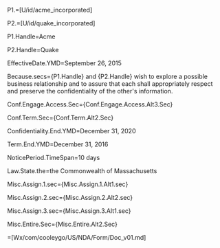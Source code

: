 P1.=[U/id/acme_incorporated]

P2.=[U/id/quake_incorporated]

P1.Handle=Acme

P2.Handle=Quake

EffectiveDate.YMD=September 26, 2015

Because.secs={P1.Handle} and {P2.Handle} wish to explore a possible business relationship and to assure that each shall appropriately respect and preserve the confidentiality of the other's information.

Conf.Engage.Access.Sec={Conf.Engage.Access.Alt3.Sec}

Conf.Term.Sec={Conf.Term.Alt2.Sec}

Confidentiality.End.YMD=December 31, 2020

Term.End.YMD=December 31, 2016

NoticePeriod.TimeSpan=10 days

Law.State.the=the Commonwealth of Massachusetts

Misc.Assign.1.sec={Misc.Assign.1.Alt1.sec}

Misc.Assign.2.sec={Misc.Assign.2.Alt2.sec}
 
Misc.Assign.3.sec={Misc.Assign.3.Alt1.sec}

Misc.Entire.Sec={Misc.Entire.Alt2.Sec}

=[Wx/com/cooleygo/US/NDA/Form/Doc_v01.md]